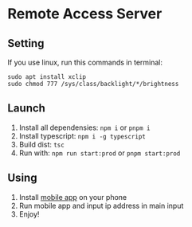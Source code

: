 # Remote Access Server

## Setting

If you use linux, run this commands in terminal:

```
sudo apt install xclip
sudo chmod 777 /sys/class/backlight/*/brightness
```

## Launch

1. Install all dependensies: `npm i` or `pnpm i`
2. Install typescript: `npm i -g typescript`
3. Build dist: `tsc`
4. Run with: `npm run start:prod` or `pnpm start:prod`


## Using
1. Install [mobile app](https://github.com/magomed-r/remote-access-client) on your phone
2. Run mobile app and input ip address in main input
3. Enjoy!